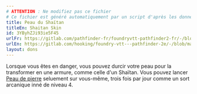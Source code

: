 ```yaml
---
# ATTENTION : Ne modifiez pas ce fichier
# Ce fichier est généré automatiquement par un script d'après les données du module Foundry VTT officiel et de sa traduction
title: Peau du Shaïtan
titleEn: Shaitan Skin
id: 3YByhZJi93ie5F45
urlFr: https://gitlab.com/pathfinder-fr/foundryvtt-pathfinder2-fr/-/blob/master/data/feats/3YByhZJi93ie5F45.htm
urlEn: https://gitlab.com/hooking/foundry-vtt---pathfinder-2e/-/blob/master/packs/data/feats.db/shaitan-skin.json
layout: dons
---
```

Lorsque vous êtes en danger, vous pouvez durcir votre peau pour la transformer en une armure, comme celle d'un Shaïtan. Vous pouvez lancer [Peau de pierre](../sorts/peau-de-pierre.md) seluement sur vous-même, trois fois par jour comme un sort arcanique inné de niveau 4.
